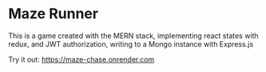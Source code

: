 # Maze Runner
This is a game created with the MERN stack, implementing react states with redux, 
and JWT authorization, writing to a Mongo instance with Express.js

Try it out: 
https://maze-chase.onrender.com
